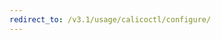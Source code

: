 ```yaml
---
redirect_to: /v3.1/usage/calicoctl/configure/
---
```


<!--- Page was deleted, now it just performs a redirect
to its replacement so as to prevent a 404. Site does not support
server-side redirects right now. -->
